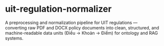 # uit-regulation-normalizer
A preprocessing and normalization pipeline for UIT regulations — converting raw PDF and DOCX policy documents into clean, structured, and machine-readable data units (Điều → Khoản → Điểm) for ontology and RAG systems.
